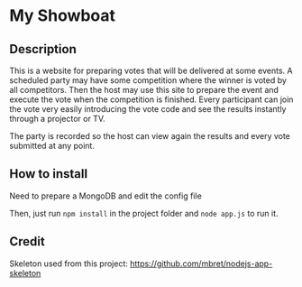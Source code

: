 # My Showboat

## Description

This is a website for preparing votes that will be delivered at some events. A scheduled party may have some competition where the winner is voted by all competitors. Then the host may use this site to prepare the event and execute the vote when the competition is finished. Every participant can join the vote very easily introducing the vote code and see the results instantly through a projector or TV.

The party is recorded so the host can view again the results and every vote submitted at any point.

## How to install

Need to prepare a MongoDB and edit the config file

Then, just run `npm install` in the project folder and `node app.js` to run it.

## Credit

Skeleton used from this project: https://github.com/mbret/nodejs-app-skeleton